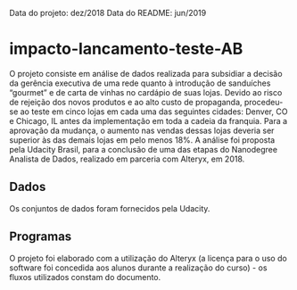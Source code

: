 Data do projeto: dez/2018 Data do README: jun/2019

# impacto-lancamento-teste-AB

O projeto consiste em análise de dados realizada para subsidiar a decisão da gerência executiva de uma rede quanto à introdução de sanduíches “gourmet” e de carta de vinhas no cardápio de suas lojas. Devido ao risco de rejeição dos novos produtos e ao alto custo de propaganda, procedeu-se ao teste em cinco lojas em cada uma das seguintes cidades: Denver, CO e Chicago, IL antes da implementação em toda a cadeia da franquia. Para a aprovação da mudança, o aumento nas vendas dessas lojas deveria ser superior às das demais lojas em pelo menos 18%.  A análise foi proposta pela Udacity Brasil, para a conclusão de uma das etapas do Nanodegree Analista de Dados, realizado em parceria com Alteryx, em 2018.

## Dados

Os conjuntos de dados foram fornecidos pela Udacity.

## Programas

O projeto foi elaborado com a utilização do Alteryx (a licença para o uso do software foi concedida aos alunos durante a realização do curso) - os fluxos utilizados constam do documento.

